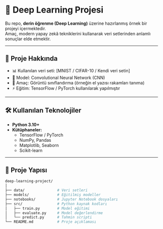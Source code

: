 # 🤖 Deep Learning Projesi

Bu repo, **derin öğrenme (Deep Learning)** üzerine hazırlanmış örnek bir projeyi içermektedir.  
Amaç, modern yapay zekâ tekniklerini kullanarak veri setlerinden anlamlı sonuçlar elde etmektir.  

---

## 🚀 Proje Hakkında
- 📊 Kullanılan veri seti: [MNIST / CIFAR-10 / Kendi veri setin]  
- 🧠 Model: Convolutional Neural Network (CNN)  
- 🎯 Amaç: Görüntü sınıflandırma (örneğin el yazısı rakamları tanıma)  
- ⚡ Eğitim: TensorFlow / PyTorch kullanılarak yapılmıştır  

---

## 🛠️ Kullanılan Teknolojiler
- **Python 3.10+**  
- **Kütüphaneler:**
  - TensorFlow / PyTorch  
  - NumPy, Pandas  
  - Matplotlib, Seaborn  
  - Scikit-learn  

---

## 📂 Proje Yapısı
```bash
deep-learning-project/
│
├── data/               # Veri setleri
├── models/             # Eğitilmiş modeller
├── notebooks/          # Jupyter Notebook dosyaları
├── src/                # Python kaynak kodları
│   ├── train.py        # Model eğitimi
│   ├── evaluate.py     # Model değerlendirme
│   └── predict.py      # Tahmin scripti
└── README.md           # Proje açıklaması

